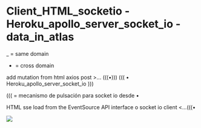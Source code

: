 # Client_HTML_socketio - Heroku_apollo_server_socket_io - data_in_atlas

_ = same domain
- = cross domain

add mutation from html axios post >... (((•))) 
((( • Heroku_apollo_server_socket_io )))

((( = mecanismo de pulsación para socket io desde •

HTML sse load from the EventSource API interface o socket io client <...(((•

<img src="https://user-images.githubusercontent.com/25323947/72556878-94f69480-386d-11ea-8ef9-ad568d621fb2.png">


